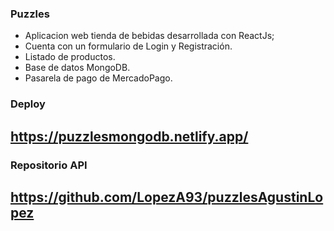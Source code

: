 ### Puzzles

- Aplicacion web tienda de bebidas desarrollada con ReactJs;
- Cuenta con un formulario de Login y Registración.
- Listado de productos.
- Base de datos MongoDB.
- Pasarela de pago de MercadoPago.

### Deploy
## https://puzzlesmongodb.netlify.app/

### Repositorio API
## https://github.com/LopezA93/puzzlesAgustinLopez